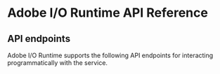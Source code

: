# Adobe I/O Runtime API Reference

## API endpoints

Adobe I/O Runtime supports the following API endpoints for interacting programmatically with the service. 



